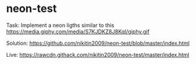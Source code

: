 # neon-test
 Task: Implement a neon ligths similar to this https://media.giphy.com/media/S7KJDKZ8J8KqI/giphy.gif
 
 Solution: https://github.com/nikitin2009/neon-test/blob/master/index.html
 
 Live: https://rawcdn.githack.com/nikitin2009/neon-test/master/index.html
